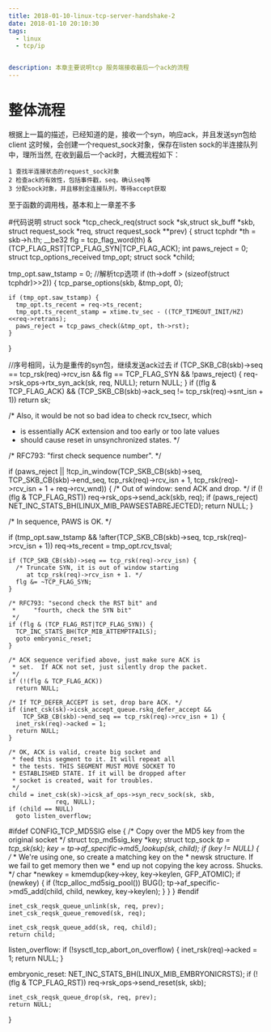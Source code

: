 ```yaml
---
title: 2018-01-10-linux-tcp-server-handshake-2
date: 2018-01-10 20:10:30
tags:
  - linux
  - tcp/ip


description: 本章主要说明tcp 服务端接收最后一个ack的流程
---
```

# 整体流程
根据上一篇的描述，已经知道的是，接收一个syn，响应ack，并且发送syn包给client
这时候，会创建一个request_sock对象，保存在listen sock的半连接队列中，理所当然,
在收到最后一个ack时，大概流程如下：
```
1 查找半连接状态的request_sock对象
2 检查ack的有效性，包括事件戳，seq，确认seq等
3 分配sock对象，并且移到全连接队列，等待accept获取
```

至于函数的调用栈，基本和上一章差不多

#代码说明
struct sock *tcp_check_req(struct sock *sk,struct sk_buff *skb,
         struct request_sock *req,
         struct request_sock **prev)
{
  struct tcphdr *th = skb->h.th;
  __be32 flg = tcp_flag_word(th) & (TCP_FLAG_RST|TCP_FLAG_SYN|TCP_FLAG_ACK);
  int paws_reject = 0;
  struct tcp_options_received tmp_opt;
  struct sock *child;

  tmp_opt.saw_tstamp = 0;
  //解析tcp选项
  if (th->doff > (sizeof(struct tcphdr)>>2)) {
    tcp_parse_options(skb, &tmp_opt, 0);

    if (tmp_opt.saw_tstamp) {
      tmp_opt.ts_recent = req->ts_recent;
      tmp_opt.ts_recent_stamp = xtime.tv_sec - ((TCP_TIMEOUT_INIT/HZ)<<req->retrans);
      paws_reject = tcp_paws_check(&tmp_opt, th->rst);
    }
  }

  //序号相同，认为是重传的syn包，继续发送ack过去
  if (TCP_SKB_CB(skb)->seq == tcp_rsk(req)->rcv_isn &&
      flg == TCP_FLAG_SYN &&
      !paws_reject) {
    req->rsk_ops->rtx_syn_ack(sk, req, NULL);
    return NULL;
  }
 if ((flg & TCP_FLAG_ACK) &&
      (TCP_SKB_CB(skb)->ack_seq != tcp_rsk(req)->snt_isn + 1))
    return sk;

  /* Also, it would be not so bad idea to check rcv_tsecr, which
   * is essentially ACK extension and too early or too late values
   * should cause reset in unsynchronized states.
   */

  /* RFC793: "first check sequence number". */

  if (paws_reject || !tcp_in_window(TCP_SKB_CB(skb)->seq, TCP_SKB_CB(skb)->end_seq,
            tcp_rsk(req)->rcv_isn + 1, tcp_rsk(req)->rcv_isn + 1 + req->rcv_wnd)) {
    /* Out of window: send ACK and drop. */
    if (!(flg & TCP_FLAG_RST))
      req->rsk_ops->send_ack(skb, req);
    if (paws_reject)
      NET_INC_STATS_BH(LINUX_MIB_PAWSESTABREJECTED);
    return NULL;
  }

  /* In sequence, PAWS is OK. */

  if (tmp_opt.saw_tstamp && !after(TCP_SKB_CB(skb)->seq, tcp_rsk(req)->rcv_isn + 1))
      req->ts_recent = tmp_opt.rcv_tsval;

    if (TCP_SKB_CB(skb)->seq == tcp_rsk(req)->rcv_isn) {
      /* Truncate SYN, it is out of window starting
         at tcp_rsk(req)->rcv_isn + 1. */
      flg &= ~TCP_FLAG_SYN;
    }

    /* RFC793: "second check the RST bit" and
     *     "fourth, check the SYN bit"
     */
    if (flg & (TCP_FLAG_RST|TCP_FLAG_SYN)) {
      TCP_INC_STATS_BH(TCP_MIB_ATTEMPTFAILS);
      goto embryonic_reset;
    }

    /* ACK sequence verified above, just make sure ACK is
     * set.  If ACK not set, just silently drop the packet.
     */
    if (!(flg & TCP_FLAG_ACK))
      return NULL;

    /* If TCP_DEFER_ACCEPT is set, drop bare ACK. */
    if (inet_csk(sk)->icsk_accept_queue.rskq_defer_accept &&
        TCP_SKB_CB(skb)->end_seq == tcp_rsk(req)->rcv_isn + 1) {
      inet_rsk(req)->acked = 1;
      return NULL;
    }

    /* OK, ACK is valid, create big socket and
     * feed this segment to it. It will repeat all
     * the tests. THIS SEGMENT MUST MOVE SOCKET TO
     * ESTABLISHED STATE. If it will be dropped after
     * socket is created, wait for troubles.
     */
    child = inet_csk(sk)->icsk_af_ops->syn_recv_sock(sk, skb,
                 req, NULL);
    if (child == NULL)
      goto listen_overflow;
#ifdef CONFIG_TCP_MD5SIG
    else {
      /* Copy over the MD5 key from the original socket */
      struct tcp_md5sig_key *key;
      struct tcp_sock *tp = tcp_sk(sk);
      key = tp->af_specific->md5_lookup(sk, child);
      if (key != NULL) {
        /*
         * We're using one, so create a matching key on the
         * newsk structure. If we fail to get memory then we
         * end up not copying the key across. Shucks.
         */
        char *newkey = kmemdup(key->key, key->keylen,
                   GFP_ATOMIC);
        if (newkey) {
          if (!tcp_alloc_md5sig_pool())
            BUG();
          tp->af_specific->md5_add(child, child,
                 newkey,
                 key->keylen);
        }
      }
   }
#endif

    inet_csk_reqsk_queue_unlink(sk, req, prev);
    inet_csk_reqsk_queue_removed(sk, req);

    inet_csk_reqsk_queue_add(sk, req, child);
    return child;

  listen_overflow:
    if (!sysctl_tcp_abort_on_overflow) {
      inet_rsk(req)->acked = 1;
      return NULL;
    }

  embryonic_reset:
    NET_INC_STATS_BH(LINUX_MIB_EMBRYONICRSTS);
    if (!(flg & TCP_FLAG_RST))
      req->rsk_ops->send_reset(sk, skb);

    inet_csk_reqsk_queue_drop(sk, req, prev);
    return NULL;
}
